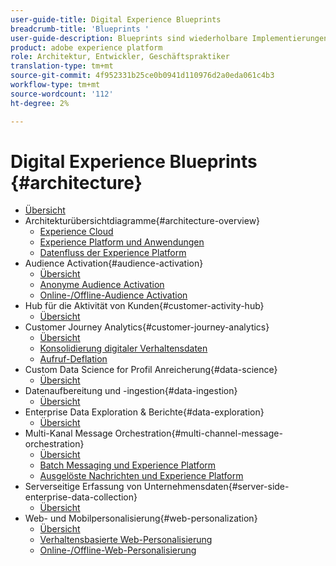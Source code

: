 ```yaml
---
user-guide-title: Digital Experience Blueprints
breadcrumb-title: 'Blueprints '
user-guide-description: Blueprints sind wiederholbare Implementierungen zur Lösung festgestellter Geschäftsprobleme und enthalten Architekturdiagramme, technische Überlegungen und relevante Links zur Dokumentation.
product: adobe experience platform
role: Architektur, Entwickler, Geschäftspraktiker
translation-type: tm+mt
source-git-commit: 4f952331b25ce0b0941d110976d2a0eda061c4b3
workflow-type: tm+mt
source-wordcount: '112'
ht-degree: 2%

---
```


# Digital Experience Blueprints {#architecture}

+ [Übersicht](/help/blueprints/overview.md)
+ Architekturübersichtdiagramme{#architecture-overview}
   + [Experience Cloud](/help/blueprints/experience-platform/experience-cloud.md)
   + [Experience Platform und Anwendungen](/help/blueprints/experience-platform/platform-applications.md)
   + [Datenfluss der Experience Platform](/help/blueprints/experience-platform/platform-data-flow.md)
+ Audience Activation{#audience-activation}
   + [Übersicht](/help/blueprints/audience-activation/overview.md)
   + [Anonyme Audience Activation](/help/blueprints/audience-activation/anonymous.md)
   + [Online-/Offline-Audience Activation](/help/blueprints/audience-activation/online-offline.md)
+ Hub für die Aktivität von Kunden{#customer-activity-hub}
   + [Übersicht](/help/blueprints/customer-activity-hub/overview.md)
+ Customer Journey Analytics{#customer-journey-analytics}
   + [Übersicht](/help/blueprints/customer-journey-analytics/overview.md)
   + [Konsolidierung digitaler Verhaltensdaten](/help/blueprints/customer-journey-analytics/digital-behavioral-data-consolidation.md)
   + [Aufruf-Deflation](/help/blueprints/customer-journey-analytics/call-deflect.md)
+ Custom Data Science for Profil Anreicherung{#data-science}
   + [Übersicht](/help/blueprints/data-science/overview.md)
+ Datenaufbereitung und -ingestion{#data-ingestion}
   + [Übersicht](/help/blueprints/data-ingestion/overview.md)
+ Enterprise Data Exploration &amp; Berichte{#data-exploration}
   + [Übersicht](/help/blueprints/data-exploration/overview.md)
+ Multi-Kanal Message Orchestration{#multi-channel-message-orchestration}
   + [Übersicht](/help/blueprints/multi-channel-message-orchestration/overview.md)
   + [Batch Messaging und Experience Platform](/help/blueprints/multi-channel-message-orchestration/batch-messaging.md)
   + [Ausgelöste Nachrichten und Experience Platform](/help/blueprints/multi-channel-message-orchestration/triggered-messaging.md)
+ Serverseitige Erfassung von Unternehmensdaten{#server-side-enterprise-data-collection}
   + [Übersicht](/help/blueprints/server-side-enterprise-data-collection/overview.md)
+ Web- und Mobilpersonalisierung{#web-personalization}
   + [Übersicht](/help/blueprints/web-personalization/overview.md)
   + [Verhaltensbasierte Web-Personalisierung](/help/blueprints/web-personalization/behavioral.md)
   + [Online-/Offline-Web-Personalisierung](/help/blueprints/web-personalization/online-offline.md)

